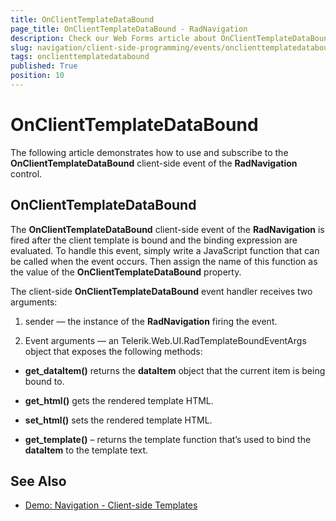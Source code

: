 ```yaml
---
title: OnClientTemplateDataBound
page_title: OnClientTemplateDataBound - RadNavigation
description: Check our Web Forms article about OnClientTemplateDataBound.
slug: navigation/client-side-programming/events/onclienttemplatedatabound
tags: onclienttemplatedatabound
published: True
position: 10
---
```


# OnClientTemplateDataBound

The following article demonstrates how to use and subscribe to the **OnClientTemplateDataBound** client-side event of the **RadNavigation** control.

## OnClientTemplateDataBound

The **OnClientTemplateDataBound** client-side event of the **RadNavigation** is fired after the client template is bound and the binding expression are evaluated. To handle this event, simply write a JavaScript function that can be called when the event occurs. Then assign the name of this function as the value of the **OnClientTemplateDataBound** property. 

The client-side **OnClientTemplateDataBound** event handler receives two arguments:

1. sender — the instance of the **RadNavigation** firing the event.

1. Event arguments — an Telerik.Web.UI.RadTemplateBoundEventArgs object that exposes the following methods:

* **get_dataItem()** returns the **dataItem** object that the current item is being bound to.

* **get_html()** gets the rendered template HTML.

* **set_html()** sets the rendered template HTML.

* **get_template()** – returns the template function that’s used to bind the **dataItem** to the template text.


## See Also

 * [Demo: Navigation - Client-side Templates](https://demos.telerik.com/aspnet-ajax/navigation/functionality/client-side-templates/defaultcs.aspx)

 
 

